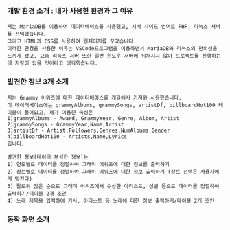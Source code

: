  ### 개발 환경 소개 : 내가 사용한 환경과 그 이유
    저는 MariaDB를 이용하여 데이터베이스를 사용했고, 서버 사이드 언어로 PHP, 리눅스 서버를 선택했습니다.
    그리고 HTML과 CSS를 사용하여 웹페이지를 꾸몄습니다.
    이러한 환경을 사용한 이유는 VSCode프로그램을 이용하면서 MariaDB와 리눅스의 편의성을 느끼게 됐고, 요즘 리눅스 서버 또한 일반 윈도우 서버에 뒤쳐지지 않아 프로젝트를 진행하는데 지장이 없을 것이라고 생각했습니다.


### 발견한 정보 3개 소개
    저는 Grammy 어워즈에 대한 데이터베이스를 캐글에서 가져와 사용했습니다.
    이 데이터베이스에는 grammyAlbums, grammySongs, artistDf, billboardHot100 테이블이 들어있고, 제가 이용한 속성은 
    1)grammyAlbums - Award, GrammyYear, Genre, Album, Artist
    2)grammySongs - GrammyYear,Name,Artist
    3)artistDf - Artist,Followers,Genres,NumAlbums,Gender
    4)billboardHot100 - Artists,Name,Lyrics
    입니다.

    발견한 정보(데이터 분석한 정보)는
    1) 연도별로 데이터를 정렬하여 그래미 어워즈에 대한 정보를 출력하기
    2) 장르별로 데이터를 정렬하여 그래미 어워즈에 대한 정보 출력하기 (장르 선택은 사용자에게 맡긴다)
    3) 팔로워 많은 순으로 그래미 어워즈에서 수상한 아티스트, 성별 등으로 데이터를 정렬하여 출력하기/테이블 2개 조인
    4) 노래 제목을 입력하여 가사, 아티스트 등 노래에 대한 정보 출력하기/테이블 2개 조인

### 동작 화면 소개